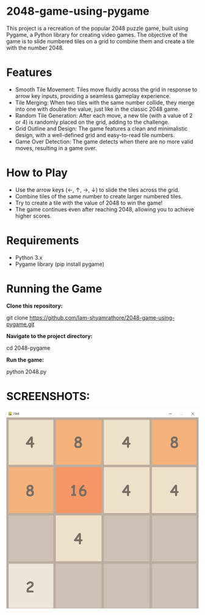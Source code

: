 # 2048-game-using-pygame
This project is a recreation of the popular 2048 puzzle game, built using Pygame, a Python library for creating video games. The objective of the game is to slide numbered tiles on a grid to combine them and create a tile with the number 2048.
# Features
- Smooth Tile Movement: Tiles move fluidly across the grid in response to arrow key inputs, providing a seamless gameplay experience.
- Tile Merging: When two tiles with the same number collide, they merge into one with double the value, just like in the classic 2048 game.
- Random Tile Generation: After each move, a new tile (with a value of 2 or 4) is randomly placed on the grid, adding to the challenge.
- Grid Outline and Design: The game features a clean and minimalistic design, with a well-defined grid and easy-to-read tile numbers.
- Game Over Detection: The game detects when there are no more valid moves, resulting in a game over.

# How to Play
- Use the arrow keys (←, ↑, →, ↓) to slide the tiles across the grid.
- Combine tiles of the same number to create larger numbered tiles.
- Try to create a tile with the value of 2048 to win the game!
- The game continues even after reaching 2048, allowing you to achieve higher scores.

# Requirements

- Python 3.x
- Pygame library (pip install pygame)

# Running the Game

**Clone this repository:**

git clone https://github.com/Iam-shyamrathore/2048-game-using-pygame.git

**Navigate to the project directory:** 

cd 2048-pygame

**Run the game:**

python 2048.py

# SCREENSHOTS:
![2048 Game Screenshot](image.png)
